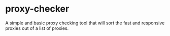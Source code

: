# proxy-checker
A simple and basic proxy checking tool that will sort the fast and responsive proxies out of a list of proxies.

